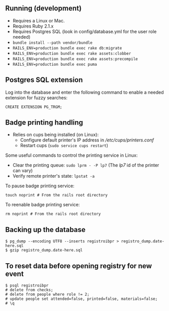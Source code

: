 ## Running (development)

* Requires a Linux or Mac.
* Requires Ruby 2.1.x
* Requires Postgres SQL (look in config/database.yml for the user role needed)
* `bundle install --path vendor/bundle`
* `RAILS_ENV=production bundle exec rake db:migrate`
* `RAILS_ENV=production bundle exec rake assets:clobber`
* `RAILS_ENV=production bundle exec rake assets:precompile`
* `RAILS_ENV=production bundle exec puma`

## Postgres SQL extension

Log into the database and enter the following command to enable a needed extension for fuzzy searches:

    CREATE EXTENSION PG_TRGM;

## Badge printing handling

* Relies on cups being installed (on Linux):
  * Configure default printer's IP address in _/etc/cups/printers.conf_
  * Restart cups (`sudo service cups restart`)

Some useful commands to control the printing service in Linux:
* Clear the printing queue: `sudo lprm - -P lp7` (The _lp7_ id of the printer can vary)
* Verify remote printer's state: `lpstat -a`

To pause badge printing service:

    touch noprint # From the rails root directory

To reenable badge printing service:

    rm noprint # From the rails root directory

## Backing up the database

```
$ pg_dump --encoding UTF8 --inserts registroibpr > registro_dump.date-here.sql
$ gzip registro_dump.date-here.sql
```

## To reset data before opening registry for new event
```
$ psql registroibpr
# delete from checks;
# delete from people where role != 2;
# update people set attended=false, printed=false, materials=false;
# \q
```
